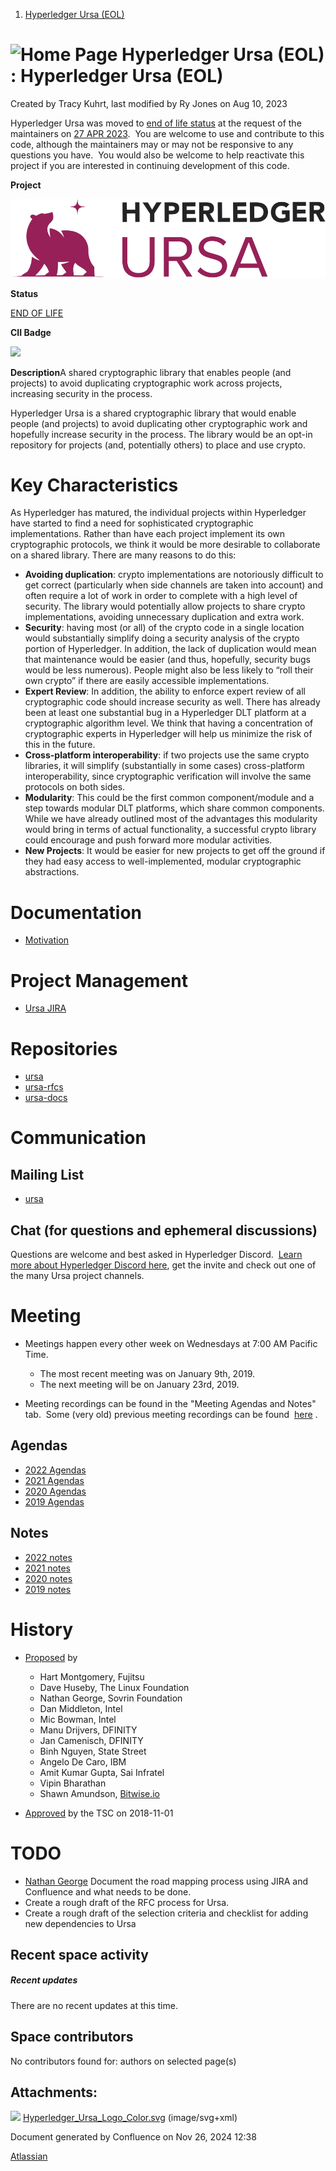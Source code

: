 1. [Hyperledger Ursa (EOL)](index.html)

# ![Home Page](images/icons/contenttypes/home_page_16.png) Hyperledger Ursa (EOL) : Hyperledger Ursa (EOL)

Created by Tracy Kuhrt, last modified by Ry Jones on Aug 10, 2023

Hyperledger Ursa was moved to [end of life status](https://tsc.hyperledger.org/project-lifecycle.html#end-of-life) at the request of the maintainers on [27 APR 2023](https://toc.hyperledger.org/meeting-minutes/2023/2023-04-27-TOC-meeting-record.html).  You are welcome to use and contribute to this code, although the maintainers may or may not be responsive to any questions you have.  You would also be welcome to help reactivate this project if you are interested in continuing development of this code.

**Project**

![](attachments/19595269/19611688.svg?width=192)

**Status**

[END OF LIFE](https://lf-hyperledger.atlassian.net/wiki/display/HYP/Project+Lifecycle#ProjectLifecycle-incubation)

**CII Badge**

[![](https://bestpractices.coreinfrastructure.org/projects/2447/badge)](https://bestpractices.coreinfrastructure.org/projects/2447)

**Description**A shared cryptographic library that enables people (and projects) to avoid duplicating cryptographic work across projects, increasing security in the process.

Hyperledger Ursa is a shared cryptographic library that would enable people (and projects) to avoid duplicating other cryptographic work and hopefully increase security in the process. The library would be an opt-in repository for projects (and, potentially others) to place and use crypto.

# Key Characteristics

As Hyperledger has matured, the individual projects within Hyperledger have started to find a need for sophisticated cryptographic implementations. Rather than have each project implement its own cryptographic protocols, we think it would be more desirable to collaborate on a shared library. There are many reasons to do this:

- **Avoiding duplication**: crypto implementations are notoriously difficult to get correct (particularly when side channels are taken into account) and often require a lot of work in order to complete with a high level of security. The library would potentially allow projects to share crypto implementations, avoiding unnecessary duplication and extra work.
- **Security**: having most (or all) of the crypto code in a single location would substantially simplify doing a security analysis of the crypto portion of Hyperledger. In addition, the lack of duplication would mean that maintenance would be easier (and thus, hopefully, security bugs would be less numerous). People might also be less likely to “roll their own crypto” if there are easily accessible implementations.
- **Expert Review**: In addition, the ability to enforce expert review of all cryptographic code should increase security as well. There has already been at least one substantial bug in a Hyperledger DLT platform at a cryptographic algorithm level. We think that having a concentration of cryptographic experts in Hyperledger will help us minimize the risk of this in the future.
- **Cross-platform interoperability**: if two projects use the same crypto libraries, it will simplify (substantially in some cases) cross-platform interoperability, since cryptographic verification will involve the same protocols on both sides.
- **Modularity**: This could be the first common component/module and a step towards modular DLT platforms, which share common components. While we have already outlined most of the advantages this modularity would bring in terms of actual functionality, a successful crypto library could encourage and push forward more modular activities.
- **New Projects**: It would be easier for new projects to get off the ground if they had easy access to well-implemented, modular cryptographic abstractions.

# Documentation

- [Motivation](Ursa-Library-Motivation_19603331.html)

# Project Management

- [Ursa JIRA](https://jira.hyperledger.org/projects/URSA)

# Repositories

- [ursa](https://github.com/hyperledger/ursa)
- [ursa-rfcs](https://github.com/hyperledger/ursa-rfcs)
- [ursa-docs](https://github.com/hyperledger/ursa-docs)

# Communication

## Mailing List

- [ursa](https://lists.hyperledger.org/g/ursa)

## Chat (for questions and ephemeral discussions)

Questions are welcome and best asked in Hyperledger Discord.  [Learn more about Hyperledger Discord here](https://lf-hyperledger.atlassian.net/wiki/display/HYP/Our+chat+service), get the invite and check out one of the many Ursa project channels.  

# Meeting

- Meetings happen every other week on Wednesdays at 7:00 AM Pacific Time.
  
  - The most recent meeting was on January 9th, 2019.
  - The next meeting will be on January 23rd, 2019.
- Meeting recordings can be found in the "Meeting Agendas and Notes" tab.  Some (very old) previous meeting recordings can be found  [here](https://drive.google.com/open?id=1B-6854rMI6sq15wjH5g44Pcq3slCruTO) .
  

## Agendas

- [2022 Agendas](https://lf-hyperledger.atlassian.net/wiki/spaces/ursa/pages/19612150/2022+Agendas)
- [2021 Agendas](https://lf-hyperledger.atlassian.net/wiki/spaces/ursa/pages/19612025/2021+Agendas)
- [2020 Agendas](https://lf-hyperledger.atlassian.net/wiki/spaces/ursa/pages/19611908/2020+Agendas)
- [2019 Agendas](https://lf-hyperledger.atlassian.net/wiki/spaces/ursa/pages/19611656/2019+Agendas)

## Notes

- [2022 notes](https://lf-hyperledger.atlassian.net/wiki/spaces/ursa/pages/19612152/2022+notes)
- [2021 notes](https://lf-hyperledger.atlassian.net/wiki/spaces/ursa/pages/19612027/2021+notes)
- [2020 notes](https://lf-hyperledger.atlassian.net/wiki/spaces/ursa/pages/19611911/2020+notes)
- [2019 notes](https://lf-hyperledger.atlassian.net/wiki/spaces/ursa/pages/19611718/2019+notes)

# History

- [Proposed](https://docs.google.com/document/d/1JtFT5L-82egj6shgGXzTsNAg6_UHuMheKfsst6NS_Xo/edit "https://docs.google.com/document/d/1JtFT5L-82egj6shgGXzTsNAg6_UHuMheKfsst6NS_Xo/edit") by
  
  - Hart Montgomery, Fujitsu
  - Dave Huseby, The Linux Foundation
  - Nathan George, Sovrin Foundation
  - Dan Middleton, Intel
  - Mic Bowman, Intel
  - Manu Drijvers, DFINITY
  - Jan Camenisch, DFINITY
  - Binh Nguyen, State Street
  - Angelo De Caro, IBM
  - Amit Kumar Gupta, Sai Infratel
  - Vipin Bharathan
  - Shawn Amundson, [Bitwise.io](http://Bitwise.io)
- [Approved](https://lists.hyperledger.org/g/tsc/message/1832 "https://lists.hyperledger.org/g/tsc/message/1832") by the TSC on 2018-11-01

# TODO

- [Nathan George](https://lf-hyperledger.atlassian.net/wiki/people/712020:3e7556ab-cdb8-47f5-8b68-12a3378021fd?ref=confluence) Document the road mapping process using JIRA and Confluence and what needs to be done.
- Create a rough draft of the RFC process for Ursa.
- Create a rough draft of the selection criteria and checklist for adding new dependencies to Ursa

## Recent space activity

##### Recent updates

There are no recent updates at this time.

## Space contributors

No contributors found for: authors on selected page(s)

## Attachments:

![](images/icons/bullet_blue.gif) [Hyperledger\_Ursa\_Logo\_Color.svg](attachments/19595269/19611688.svg) (image/svg+xml)

Document generated by Confluence on Nov 26, 2024 12:38

[Atlassian](http://www.atlassian.com/)
